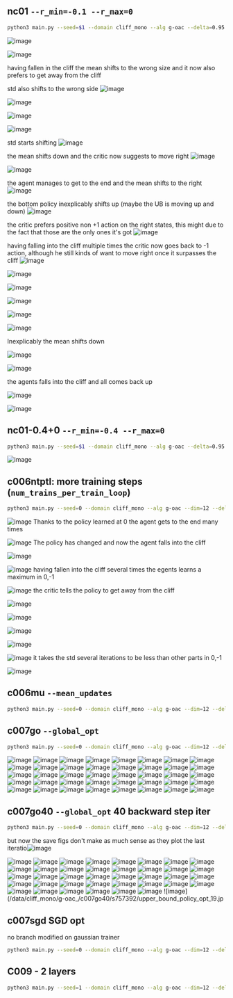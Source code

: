 
<!-- 
![image](/data/cliff_mono/g-oac_/c006ntptl/s105685/heatmaps_det/hm_0.png)
![image](/data/cliff_mono/g-oac_/c006ntptl/s105685/heatmaps_det/hm_1.png)
![image](/data/cliff_mono/g-oac_/c006ntptl/s105685/heatmaps_det/hm_2.png)
![image](/data/cliff_mono/g-oac_/c006ntptl/s105685/heatmaps_det/hm_3.png)
![image](/data/cliff_mono/g-oac_/c006ntptl/s105685/heatmaps_det/hm_4.png)
![image](/data/cliff_mono/g-oac_/c006ntptl/s105685/heatmaps_det/hm_5.png)
![image](/data/cliff_mono/g-oac_/c006ntptl/s105685/heatmaps_det/hm_6.png)
![image](/data/cliff_mono/g-oac_/c006ntptl/s105685/heatmaps_det/hm_7.png)
![image](/data/cliff_mono/g-oac_/c006ntptl/s105685/heatmaps_det/hm_8.png)
![image](/data/cliff_mono/g-oac_/c006ntptl/s105685/heatmaps_det/hm_9.png)
![image](/data/cliff_mono/g-oac_/c006ntptl/s105685/heatmaps_det/hm_10.png)
![image](/data/cliff_mono/g-oac_/c006ntptl/s105685/heatmaps_det/hm_11.png)
![image](/data/cliff_mono/g-oac_/c006ntptl/s105685/heatmaps_det/hm_12.png)
![image](/data/cliff_mono/g-oac_/c006ntptl/s105685/heatmaps_det/hm_13.png)
![image](/data/cliff_mono/g-oac_/c006ntptl/s105685/heatmaps_det/hm_14.png)
![image](/data/cliff_mono/g-oac_/c006ntptl/s105685/heatmaps_det/hm_15.png)
![image](/data/cliff_mono/g-oac_/c006ntptl/s105685/heatmaps_det/hm_16.png)
![image](/data/cliff_mono/g-oac_/c006ntptl/s105685/heatmaps_det/hm_17.png)
![image](/data/cliff_mono/g-oac_/c006ntptl/s105685/heatmaps_det/hm_18.png)
![image](/data/cliff_mono/g-oac_/c006ntptl/s105685/heatmaps_det/hm_19.png)
![image](/data/cliff_mono/g-oac_/c006ntptl/s105685/heatmaps_det/hm_20.png)
-->

## nc01 `--r_min=-0.1 --r_max=0`

```sh
python3 main.py --seed=$1 --domain cliff_mono --alg g-oac --delta=0.95 --max_path_length 100 --share_layers --num_layers 1 --layer_size 16 --r_min=-0.1 --r_max=0 --save_sampled_data --snapshot_gap=10 --snapshot_mode=gap_and_last --keep_first=20 --no_gpu --epochs=200 --suffix=nc01
```


![image](/data/cliff_mono/g-oac_/nc01/nc01-plot-sep.png)


![image](/data/cliff_mono/g-oac_/nc01/s242318/heatmaps_det/hm_0.png)

having fallen in the cliff the mean shifts to the wrong size and it now also prefers to get away from the cliff

std also shifts to the wrong side
![image](/data/cliff_mono/g-oac_/nc01/s242318/heatmaps_det/hm_1.png)


![image](/data/cliff_mono/g-oac_/nc01/s242318/heatmaps_det/hm_2.pn)


![image](/data/cliff_mono/g-oac_/nc01/s242318/heatmaps_det/hm_3.pn)


![image](/data/cliff_mono/g-oac_/nc01/s242318/heatmaps_det/hm_4.pn)


std starts shifting
![image](/data/cliff_mono/g-oac_/nc01/s242318/heatmaps_det/hm_5.png)

the mean shifts down and the critic now suggests to move right
![image](/data/cliff_mono/g-oac_/nc01/s242318/heatmaps_det/hm_6.png)


![image](/data/cliff_mono/g-oac_/nc01/s242318/heatmaps_det/hm_7.png)


the agent manages to get to the end and the mean shifts to the right
![image](/data/cliff_mono/g-oac_/nc01/s242318/heatmaps_det/hm_8.png)

the bottom policy inexplicably shifts up (maybe the UB is moving up and down)
![image](/data/cliff_mono/g-oac_/nc01/s242318/heatmaps_det/hm_9.png)

the critic prefers positive non +1 action on the right states, this might due to the fact that those are the only ones it's got
![image](/data/cliff_mono/g-oac_/nc01/s242318/heatmaps_det/hm_10.png)


having falling into the cliff multiple times the critic now goes back to -1 action, although he still kinds of want to move right once it surpasses the cliff
![image](/data/cliff_mono/g-oac_/nc01/s242318/heatmaps_det/hm_11.png)


![image](/data/cliff_mono/g-oac_/nc01/s242318/heatmaps_det/hm_12.pn)


![image](/data/cliff_mono/g-oac_/nc01/s242318/heatmaps_det/hm_13.pn)


![image](/data/cliff_mono/g-oac_/nc01/s242318/heatmaps_det/hm_14.pn)


![image](/data/cliff_mono/g-oac_/nc01/s242318/heatmaps_det/hm_15.pn)


![image](/data/cliff_mono/g-oac_/nc01/s242318/heatmaps_det/hm_16.png)

Inexplicably the mean shifts down

![image](/data/cliff_mono/g-oac_/nc01/s242318/heatmaps_det/hm_17.png)


![image](/data/cliff_mono/g-oac_/nc01/s242318/heatmaps_det/hm_18.png)

the agents falls into the cliff and all comes back up

![image](/data/cliff_mono/g-oac_/nc01/s242318/heatmaps_det/hm_19.png)


![image](/data/cliff_mono/g-oac_/nc01/s242318/heatmaps_det/hm_20.png)


## nc01-0.4+0 `--r_min=-0.4 --r_max=0`
```sh
python3 main.py --seed=$1 --domain cliff_mono --alg g-oac --delta=0.95 --max_path_length 100 --share_layers --num_layers 1 --layer_size 16 --r_min=-0.4 --r_max=0 --save_sampled_data --snapshot_gap=10 --snapshot_mode=gap_and_last --keep_first=20 --no_gpu --epochs=200 --suffix=nc01-0.4+0
```
![image](/data/cliff_mono/g-oac_/nc01-.4+0/nc01-.4+0-plot-sep.png)

## c006ntptl: more training steps (`num_trains_per_train_loop`)

```sh
python3 main.py --seed=0 --domain cliff_mono --alg g-oac --dim=12 --delta=0.95 --max_path_length 100 --num_trains_per_train_loop=2000 --share_layers --num_layers 1 --layer_size 16 --r_min=-0.1 --r_max=0 --save_sampled_data --snapshot_gap=10 --snapshot_mode=gap_and_last --keep_first=20 --no_gpu --epochs=20 --suffix=c006ntptl
```

![image](/data/cliff_mono/g-oac_/c006ntptl/s105685/heatmaps_det/hm_0.png)
Thanks to the policy learned at 0 the agent gets to the end many times


![image](/data/cliff_mono/g-oac_/c006ntptl/s105685/heatmaps_det/hm_1.png)
The policy has changed and now the agent falls into the cliff


![image](/data/cliff_mono/g-oac_/c006ntptl/s105685/heatmaps_det/hm_2.png)


![image](/data/cliff_mono/g-oac_/c006ntptl/s105685/heatmaps_det/hm_3.png)
having fallen into the cliff several times the egents learns a maximum in 0,-1


![image](/data/cliff_mono/g-oac_/c006ntptl/s105685/heatmaps_det/hm_4.png)
the critic tells the policy to get away from the cliff


![image](/data/cliff_mono/g-oac_/c006ntptl/s105685/heatmaps_det/hm_5.png)


![image](/data/cliff_mono/g-oac_/c006ntptl/s105685/heatmaps_det/hm_6.png)


![image](/data/cliff_mono/g-oac_/c006ntptl/s105685/heatmaps_det/hm_7.png)


![image](/data/cliff_mono/g-oac_/c006ntptl/s105685/heatmaps_det/hm_8.png)


![image](/data/cliff_mono/g-oac_/c006ntptl/s105685/heatmaps_det/hm_9.png)
it takes the std several iterations to be less than other parts in 0,-1


![image](/data/cliff_mono/g-oac_/c006ntptl/s105685/heatmaps_det/hm_10.png)



## c006mu `--mean_updates`

```sh
python3 main.py --seed=0 --domain cliff_mono --alg g-oac --dim=12 --delta=0.95 --max_path_length 100 --share_layers --num_layers 1 --layer_size 16 --r_min=-0.1 --r_max=0 --mean_update --save_sampled_data --snapshot_gap=10 --snapshot_mode=gap_and_last --keep_first=20 --no_gpu --epochs=20 --suffix=c006mu
```

## c007go `--global_opt` 

```sh
python3 main.py --seed=0 --domain cliff_mono --alg g-oac --dim=12 --delta=0.95 --max_path_length 100 --share_layers --num_layers 1 --layer_size 16 --r_min=-0.1 --r_max=0 --global_opt --save_sampled_data --snapshot_gap=10 --snapshot_mode=gap_and_last --keep_first=20 --no_gpu --epochs=20 --suffix=c007go-sf
```

![image](/data/cliff_mono/g-oac_/c007go-sf/s323579/heatmaps/hm_0.png)
![image](/data/cliff_mono/g-oac_/c007go-sf/s323579/upper_bound_policy_opt_0.jpg)
![image](/data/cliff_mono/g-oac_/c007go-sf/s323579/heatmaps/hm_1.png)
![image](/data/cliff_mono/g-oac_/c007go-sf/s323579/upper_bound_policy_opt_1.jpg)
![image](/data/cliff_mono/g-oac_/c007go-sf/s323579/heatmaps/hm_2.png)
![image](/data/cliff_mono/g-oac_/c007go-sf/s323579/upper_bound_policy_opt_2.jpg)
![image](/data/cliff_mono/g-oac_/c007go-sf/s323579/heatmaps/hm_3.png)
![image](/data/cliff_mono/g-oac_/c007go-sf/s323579/upper_bound_policy_opt_3.jpg)
![image](/data/cliff_mono/g-oac_/c007go-sf/s323579/heatmaps/hm_4.png)
![image](/data/cliff_mono/g-oac_/c007go-sf/s323579/upper_bound_policy_opt_4.jpg)
![image](/data/cliff_mono/g-oac_/c007go-sf/s323579/heatmaps/hm_5.png)
![image](/data/cliff_mono/g-oac_/c007go-sf/s323579/upper_bound_policy_opt_5.jpg)
![image](/data/cliff_mono/g-oac_/c007go-sf/s323579/heatmaps/hm_6.png)
![image](/data/cliff_mono/g-oac_/c007go-sf/s323579/upper_bound_policy_opt_6.jpg)
![image](/data/cliff_mono/g-oac_/c007go-sf/s323579/heatmaps/hm_7.png)
![image](/data/cliff_mono/g-oac_/c007go-sf/s323579/upper_bound_policy_opt_7.jpg)
![image](/data/cliff_mono/g-oac_/c007go-sf/s323579/heatmaps/hm_8.png)
![image](/data/cliff_mono/g-oac_/c007go-sf/s323579/upper_bound_policy_opt_8.jpg)
![image](/data/cliff_mono/g-oac_/c007go-sf/s323579/heatmaps/hm_9.png)
![image](/data/cliff_mono/g-oac_/c007go-sf/s323579/upper_bound_policy_opt_9.jpg)
![image](/data/cliff_mono/g-oac_/c007go-sf/s323579/heatmaps/hm_10.png)
![image](/data/cliff_mono/g-oac_/c007go-sf/s323579/upper_bound_policy_opt_10.jpg)
![image](/data/cliff_mono/g-oac_/c007go-sf/s323579/heatmaps/hm_11.png)
![image](/data/cliff_mono/g-oac_/c007go-sf/s323579/upper_bound_policy_opt_11.jpg)
![image](/data/cliff_mono/g-oac_/c007go-sf/s323579/heatmaps/hm_12.png)
![image](/data/cliff_mono/g-oac_/c007go-sf/s323579/upper_bound_policy_opt_12.jpg)
![image](/data/cliff_mono/g-oac_/c007go-sf/s323579/heatmaps/hm_13.png)
![image](/data/cliff_mono/g-oac_/c007go-sf/s323579/upper_bound_policy_opt_13.jpg)
![image](/data/cliff_mono/g-oac_/c007go-sf/s323579/heatmaps/hm_14.png)
![image](/data/cliff_mono/g-oac_/c007go-sf/s323579/upper_bound_policy_opt_14.jpg)
![image](/data/cliff_mono/g-oac_/c007go-sf/s323579/heatmaps/hm_15.png)
![image](/data/cliff_mono/g-oac_/c007go-sf/s323579/upper_bound_policy_opt_15.jpg)
![image](/data/cliff_mono/g-oac_/c007go-sf/s323579/heatmaps/hm_16.png)
![image](/data/cliff_mono/g-oac_/c007go-sf/s323579/upper_bound_policy_opt_16.jpg)
![image](/data/cliff_mono/g-oac_/c007go-sf/s323579/heatmaps/hm_17.png)
![image](/data/cliff_mono/g-oac_/c007go-sf/s323579/upper_bound_policy_opt_17.jpg)
![image](/data/cliff_mono/g-oac_/c007go-sf/s323579/heatmaps/hm_18.png)
![image](/data/cliff_mono/g-oac_/c007go-sf/s323579/upper_bound_policy_opt_18.jpg)
![image](/data/cliff_mono/g-oac_/c007go-sf/s323579/heatmaps/hm_19.png)
![image](/data/cliff_mono/g-oac_/c007go-sf/s323579/upper_bound_policy_opt_19.jpg)

## c007go40 `--global_opt` 40 backward step iter 

```sh
python3 main.py --seed=0 --domain cliff_mono --alg g-oac --dim=12 --delta=0.95 --max_path_length 100 --share_layers --num_layers 1 --layer_size 16 --r_min=-0.1 --r_max=0 --global_opt --save_fig --save_sampled_data --snapshot_gap=10 --snapshot_mode=gap_and_last --keep_first=20 --no_gpu --epochs=20 --suffix=c007go40
```


but now the save figs don't make as much sense as they plot the last iteratio![image](/data/cliff_mono/g-oac_/c007go40/s757392/heatmaps/hm_0.png)

![image](/data/cliff_mono/g-oac_/c007go40/s757392/upper_bound_policy_opt_0.jpg)
![image](/data/cliff_mono/g-oac_/c007go40/s757392/heatmaps/hm_1.png)
![image](/data/cliff_mono/g-oac_/c007go40/s757392/upper_bound_policy_opt_1.jpg)
![image](/data/cliff_mono/g-oac_/c007go40/s757392/heatmaps/hm_2.png)
![image](/data/cliff_mono/g-oac_/c007go40/s757392/upper_bound_policy_opt_2.jpg)
![image](/data/cliff_mono/g-oac_/c007go40/s757392/heatmaps/hm_3.png)
![image](/data/cliff_mono/g-oac_/c007go40/s757392/upper_bound_policy_opt_3.jpg)
![image](/data/cliff_mono/g-oac_/c007go40/s757392/heatmaps/hm_4.png)
![image](/data/cliff_mono/g-oac_/c007go40/s757392/upper_bound_policy_opt_4.jpg)
![image](/data/cliff_mono/g-oac_/c007go40/s757392/heatmaps/hm_5.png)
![image](/data/cliff_mono/g-oac_/c007go40/s757392/upper_bound_policy_opt_5.jpg)
![image](/data/cliff_mono/g-oac_/c007go40/s757392/heatmaps/hm_6.png)
![image](/data/cliff_mono/g-oac_/c007go40/s757392/upper_bound_policy_opt_6.jpg)
![image](/data/cliff_mono/g-oac_/c007go40/s757392/heatmaps/hm_7.png)
![image](/data/cliff_mono/g-oac_/c007go40/s757392/upper_bound_policy_opt_7.jpg)
![image](/data/cliff_mono/g-oac_/c007go40/s757392/heatmaps/hm_8.png)
![image](/data/cliff_mono/g-oac_/c007go40/s757392/upper_bound_policy_opt_8.jpg)
![image](/data/cliff_mono/g-oac_/c007go40/s757392/heatmaps/hm_9.png)
![image](/data/cliff_mono/g-oac_/c007go40/s757392/upper_bound_policy_opt_9.jpg)
![image](/data/cliff_mono/g-oac_/c007go40/s757392/heatmaps/hm_10.png)
![image](/data/cliff_mono/g-oac_/c007go40/s757392/upper_bound_policy_opt_10.jpg)
![image](/data/cliff_mono/g-oac_/c007go40/s757392/heatmaps/hm_11.png)
![image](/data/cliff_mono/g-oac_/c007go40/s757392/upper_bound_policy_opt_11.jpg)
![image](/data/cliff_mono/g-oac_/c007go40/s757392/heatmaps/hm_12.png)
![image](/data/cliff_mono/g-oac_/c007go40/s757392/upper_bound_policy_opt_12.jpg)
![image](/data/cliff_mono/g-oac_/c007go40/s757392/heatmaps/hm_13.png)
![image](/data/cliff_mono/g-oac_/c007go40/s757392/upper_bound_policy_opt_13.jpg)
![image](/data/cliff_mono/g-oac_/c007go40/s757392/heatmaps/hm_14.png)
![image](/data/cliff_mono/g-oac_/c007go40/s757392/upper_bound_policy_opt_14.jpg)
![image](/data/cliff_mono/g-oac_/c007go40/s757392/heatmaps/hm_15.png)
![image](/data/cliff_mono/g-oac_/c007go40/s757392/upper_bound_policy_opt_15.jpg)
![image](/data/cliff_mono/g-oac_/c007go40/s757392/heatmaps/hm_16.png)
![image](/data/cliff_mono/g-oac_/c007go40/s757392/upper_bound_policy_opt_16.jpg)
![image](/data/cliff_mono/g-oac_/c007go40/s757392/heatmaps/hm_17.png)
![image](/data/cliff_mono/g-oac_/c007go40/s757392/upper_bound_policy_opt_17.jpg)
![image](/data/cliff_mono/g-oac_/c007go40/s757392/heatmaps/hm_18.png)
![image](/data/cliff_mono/g-oac_/c007go40/s757392/upper_bound_policy_opt_18.jpg)
![image](/data/cliff_mono/g-oac_/c007go40/s757392/heatmaps/hm_19.png)
![image](/data/cliff_mono/g-oac_/c007go40/s757392/upper_bound_policy_opt_19.jp


## c007sgd SGD opt
no branch modified on gaussian trainer

```sh
python3 main.py --seed=0 --domain cliff_mono --alg g-oac --dim=12 --delta=0.95 --max_path_length 100 --share_layers --num_layers 1 --layer_size 16 --r_min=-0.1 --r_max=0 --save_sampled_data --snapshot_gap=10 --snapshot_mode=gap_and_last --keep_first=20 --no_gpu --epochs=20 --suffix=c007sgd
```

## C009 - 2 layers

```sh
python3 main.py --seed=1 --domain cliff_mono --alg g-oac --dim=12 --delta=0.95 --max_path_length 100 --share_layers --num_layers 2 --layer_size 16 --r_min=-0.1 --r_max=0 --save_sampled_data --snapshot_gap=10 --snapshot_mode=gap_and_last --keep_first=20 --no_gpu --epochs=20 --suffix=c009-2l
```
